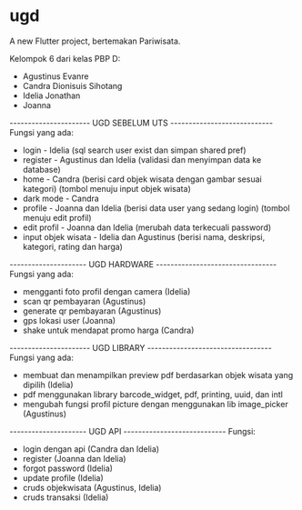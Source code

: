 # ugd

A new Flutter project, bertemakan Pariwisata.

Kelompok 6 dari kelas PBP D:

- Agustinus Evanre
- Candra Dionisuis Sihotang
- Idelia Jonathan
- Joanna

---------------------- UGD SEBELUM UTS ----------------------------
Fungsi yang ada:

- login - Idelia
  (sql search user exist dan simpan shared pref)
- register - Agustinus dan Idelia
  (validasi dan menyimpan data ke database)
- home - Candra
  (berisi card objek wisata dengan gambar sesuai kategori)
  (tombol menuju input objek wisata)
- dark mode - Candra
- profile - Joanna dan Idelia
  (berisi data user yang sedang login)
  (tombol menuju edit profil)
- edit profil - Joanna dan Idelia
  (merubah data terkecuali password)
- input objek wisata - Idelia dan Agustinus
  (berisi nama, deskripsi, kategori, rating dan harga)

--------------------- UGD HARDWARE ---------------------------------
Fungsi yang ada:

- mengganti foto profil dengan camera (Idelia)
- scan qr pembayaran (Agustinus)
- generate qr pembayaran (Agustinus)
- gps lokasi user (Joanna)
- shake untuk mendapat promo harga (Candra)

---------------------- UGD LIBRARY ----------------------------------
Fungsi yang ada:

- membuat dan menampilkan preview pdf berdasarkan objek wisata yang dipilih (Idelia)
- pdf menggunakan library barcode_widget, pdf, printing, uuid, dan intl
- mengubah fungsi profil picture dengan menggunakan lib image_picker (Agustinus)

--------------------- UGD API ----------------------------
Fungsi:

- login dengan api (Candra dan Idelia)
- register (Joanna dan Idelia)
- forgot password (Idelia)
- update profile (Idelia)
- cruds objekwisata (Agustinus, Idelia)
- cruds transaksi (Idelia)
